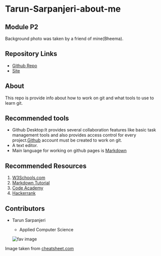 # Tarun-Sarpanjeri-about-me
## Module P2
Background photo was taken by a friend of mine(Bheema).


## Repository Links 
- [Github Repo](https://github.com/dexterstr/about-me)
- [Site](https://dexterstr.github.io/about-me/)

## About
This repo is provide info about how to work on git and what tools to use to learn git.
## Recommended tools
- Github Desktop:It provides several collaboration features like  basic task management tools and also provides access control for every project.[Github](https://github.com/) account must be created to work on git.
- A text editor.
- Main language for working on github pages is [Markdown](https://help.github.com/en/github/writing-on-github/basic-writing-and-formatting-syntax)

## Recommended Resources
1. [W3Schools.com](https://www.w3schools.com/html/default.asp)
2. [Markdown Tutorial](https://www.markdowntutorial.com/)
3. [Code Academy](https://www.codecademy.com/learn/paths/web-development)
4. [Hackerrank](https://www.hackerrank.com/)

## Contributors
- Tarun Sarpanjeri
  - Applied Computer Science
  
  
  ![fav image](https://www.cheatsheet.com/wp-content/uploads/2020/01/Kobe-Bryant-Gianna-Future-640x427.jpg)
 
 Image taken from [cheatsheet.com](https://www.cheatsheet.com/entertainment/kobe-bryant-was-making-huge-plans-for-giannas-future-days-before-their-tragic-deaths.html/)
